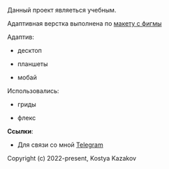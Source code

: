 Данный проект являеться учебным.

Адаптивная верстка выполнена по <a href="https://www.youtube.com/redirect?event=video_description&redir_token=QUFFLUhqbTdEVWVkaHNwRWJLN3gxT1RpZG5na0FRVHgwUXxBQ3Jtc0tuVlNJS1hqRnNDQkFPX09XMDlNQ2FrZGNHU2xSVGx4bUwxclBsM0dJWXdpUHVPZElpVlh5VHp5TlJHck5NQjJ6WUpFNlJSV1VUcjhaWDd2MkZEMnlESTFsOUlGX1h1TXhKWGVNeEZZQkNyLXdLZkpmdw&q=https%3A%2F%2Fwww.figma.com%2Ffile%2FClPSP7KCU1NbvxMXA914hlFk%2Ftravel-landing-page-jacobvoyles%3Fnode-id%3D0%253A1&v=BnWGA4tJ-2s">макету с фигмы</a> 

Адаптив:

- десктоп

- планшеты

- мобай


Использовались:

- гриды

- флекс




**Ссылки**:
- Для связи со мной [Telegram](https://t.me/kazakovqq)



Copyright (c) 2022-present, Kostya Kazakov


